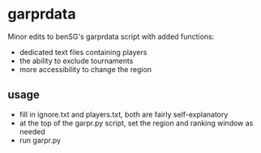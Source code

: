 # garprdata
Minor edits to benSG's garprdata script with added functions:
* dedicated text files containing players
* the ability to exclude tournaments
* more accessibility to change the region
## usage
* fill in ignore.txt and players.txt, both are fairly self-explanatory
* at the top of the garpr.py script, set the region and ranking window as needed
* run garpr.py
